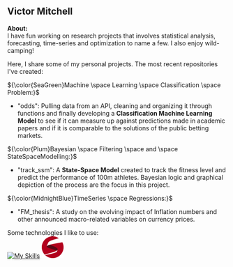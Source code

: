 ## Victor Mitchell

<!--
**V-Mitch/V-Mitch** is a ✨ _special_ ✨ repository because its `README.md` (this file) appears on your GitHub profile.

Here are some ideas to get you started:

- 🔭 I’m currently working on ...
- 🌱 I’m currently learning ...
- 👯 I’m looking to collaborate on ...
- 🤔 I’m looking for help with ...
- 💬 Ask me about ...
- 📫 How to reach me: ...
- 😄 Pronouns: ...
- ⚡ Fun fact: ...
-->
  
**About:**  
I have fun working on research projects that involves statistical analysis, forecasting, time-series and optimization to name a few. I also enjoy wild-camping!
  
Here, I share some of my personal projects. The most recent repositories I've created:  

${\color{SeaGreen}Machine \space Learning \space Classification \space Problem:}$
- "odds": Pulling data from an API, cleaning and organizing it through functions and finally developing a **Classification Machine Learning Model** to see if it can measure up against predictions made in academic papers and if it is comparable to the solutions of the public betting markets.

${\color{Plum}Bayesian \space Filtering \space and \space StateSpaceModelling:}$
- "track_ssm": A **State-Space Model** created to track the fitness level and predict the performance of 100m athletes. Bayesian logic and graphical depiction of the process are the focus in this project.
  
${\color{MidnightBlue}TimeSeries \space Regressions:}$
- "FM_thesis": A study on the evolving impact of Inflation numbers and other announced macro-related variables on currency prices.
  
Some technologies I like to use:  
[![My Skills](https://skillicons.dev/icons?i=git,latex,matlab,py,tensorflow,r,windows,obsidian,discord)]()
![](https://github.com/V-Mitch/V-Mitch/blob/master/assets/stan.png)
